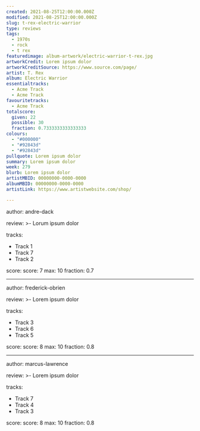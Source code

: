 ```yaml
---
created: 2021-08-25T12:00:00.000Z                            
modified: 2021-08-25T12:00:00.000Z                            
slug: t-rex-electric-warrior                                
type: reviews                                                
tags:                                                        
  - 1970s                                                    
  - rock
  - t rex
featuredimage: album-artwork/electric-warrior-t-rex.jpg      
artworkCredit: Lorem ipsum dolor                             
artworkCreditSource: https://www.source.com/page/            
artist: T. Rex
album: Electric Warrior
essentialtracks:                                             
  - Acme Track
  - Acme Track
favouritetracks:                                            
  - Acme Track
totalscore:                                                  
  given: 22                                                  
  possible: 30
  fraction: 0.7333333333333333
colours:
  - "#000000"
  - "#92843d"
  - "#92843d"
pullquote: Lorem ipsum dolor                                 
summary: Lorem ipsum dolor                                   
week: 279
blurb: Lorem ipsum dolor                                    
artistMBID: 00000000-0000-0000
albumMBID: 00000000-0000-0000
artistLink: https://www.artistwebsite.com/shop/

---
```


author: andre-dack

review: >-
 Lorum ipsum dolor

tracks:
  - Track 1
  - Track 7
  - Track 2

score:
  score: 7
  max: 10
  fraction: 0.7

---

author: frederick-obrien

review: >-
  Lorem ipsum dolor

tracks:
  - Track 3
  - Track 6
  - Track 5

score:
  score: 8
  max: 10
  fraction: 0.8

---

author: marcus-lawrence

review: >-
  Lorem ipsum dolor

tracks:
  - Track 7
  - Track 4
  - Track 3

score:
  score: 8
  max: 10
  fraction: 0.8